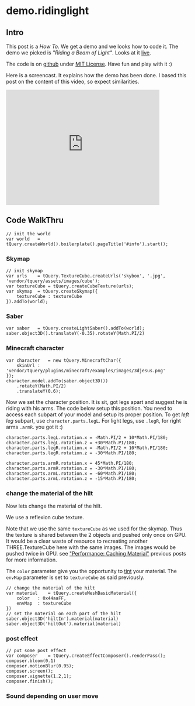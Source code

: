 demo.ridinglight
================

## Intro

This post is a *How To*. We get a demo and we looks how to code it.
The demo we picked is *"Riding a Beam of Light"*. Looks at it 
[live](http://jeromeetienne.github.com/demo.ridinglight/).


The code is on [github](https://github.com/jeromeetienne/demo.ridinglight)
under [MIT License](http://jetienne.mit-license.org). Have fun and play with it :)

Here is a screencast. It explains how the demo has been done. 
I based this post on the content of this video, so expect similarities.

<iframe width="420" height="315" src="http://www.youtube.com/embed/X25Cn90RwhU" frameborder="0" allowfullscreen></iframe>

## Code WalkThru

	// init the world
	var world	= tQuery.createWorld().boilerplate().pageTitle('#info').start();


### Skymap



	// init skymap
	var urls	= tQuery.TextureCube.createUrls('skybox', '.jpg', 'vendor/tquery/assets/images/cube');
	var textureCube	= tQuery.createCubeTexture(urls);
	var skymap	= tQuery.createSkymap({
		textureCube	: textureCube
	}).addTo(world);

### Saber

	var saber	= tQuery.createLightSaber().addTo(world);
	saber.object3D().translateY(-0.35).rotateY(Math.PI/2)

### Minecraft character

	var character	= new tQuery.MinecraftChar({
		skinUrl	: 'vendor/tquery/plugins/minecraft/examples/images/3djesus.png'
	});
	character.model.addTo(saber.object3D())
		.rotateY(Math.PI/2)
		.translateY(0.6);


Now we set the character position. It is sit, got legs apart and suggest he is riding with his arms.
The code below setup this position. You need to access each subpart of your model and setup its proper 
position. To get *left leg* subpart, use ```character.parts.legL```. For light legs, use ```.legR```, for right arms ```.armR```. you got it :)

	character.parts.legL.rotation.x	= -Math.PI/2 + 10*Math.PI/180;
	character.parts.legL.rotation.z = +30*Math.PI/180;
	character.parts.legR.rotation.x	= -Math.PI/2 + 10*Math.PI/180;
	character.parts.legR.rotation.z = -30*Math.PI/180;

	character.parts.armR.rotation.x = 45*Math.PI/180;
	character.parts.armR.rotation.z = -30*Math.PI/180;
	character.parts.armL.rotation.x = -60*Math.PI/180;
	character.parts.armL.rotation.z = -15*Math.PI/180;

### change the material of the hilt

Now lets change the material of the hilt.

We use a reflexion cube texture.

Note that we use the same ```textureCube``` as we used for the skymap.
Thus the texture is shared between the 2 objects and pushed only once
on GPU.
It would be a clear waste of resource to recreating another THREE.TextureCube here with the same images.
The images would be pushed twice in GPU. see ["Performance: Caching Material"](http://learningthreejs.com/blog/2011/09/16/performance-caching-material/) previous posts for more information.

The ```color``` parameter give you the opportunity to
[tint](http://en.wikipedia.org/wiki/Tints_and_shades) 
your material. 
The ```envMap``` parameter is set to ```textureCube``` as said previously.

	// change the material of the hilt
	var material	= tQuery.createMeshBasicMaterial({
		color	: 0x44aaFF,
		envMap	: textureCube
	})
	// set the material on each part of the hilt
	saber.object3D('hiltIn').material(material)
	saber.object3D('hiltOut').material(material) 

### post effect



	// put some post effect
	var composer	= tQuery.createEffectComposer().renderPass();
	composer.bloom(0.1)
	composer.motionBlur(0.95);
	composer.screen();
	composer.vignette(1.2,1);
	composer.finish();

### Sound depending on user move

```
```